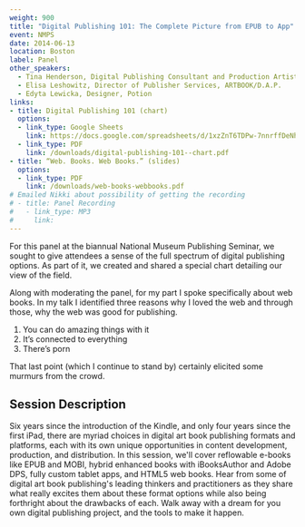```yaml
---
weight: 900
title: "Digital Publishing 101: The Complete Picture from EPUB to App"
event: NMPS
date: 2014-06-13
location: Boston
label: Panel
other_speakers:
  - Tina Henderson, Digital Publishing Consultant and Production Artist
  - Elisa Leshowitz, Director of Publisher Services, ARTBOOK/D.A.P.
  - Edyta Lewicka, Designer, Potion 
links:
- title: Digital Publishing 101 (chart) 
  options:
  - link_type: Google Sheets
    link: https://docs.google.com/spreadsheets/d/1xzZnT6TDPw-7nnrffDeNhdJ0w3wQdUweBHGfzQMEpCk/edit#gid=2085398171
  - link_type: PDF
    link: /downloads/digital-publishing-101--chart.pdf
- title: “Web. Books. Web Books.” (slides)
  options:
  - link_type: PDF
    link: /downloads/web-books-webbooks.pdf
# Emailed Nikki about possibility of getting the recording    
# - title: Panel Recording
#   - link_type: MP3
#     link:
---
```


For this panel at the biannual National Museum Publishing Seminar, we sought to give attendees a sense of the full spectrum of digital publishing options. As part of it, we created and shared a special chart detailing our view of the field. 

Along with moderating the panel, for my part I spoke specifically about web books. In my talk I identified three reasons why I loved the web and through those, why the web was good for publishing.

1. You can do amazing things with it
2. It’s connected to everything
3. There’s porn

That last point (which I continue to stand by) certainly elicited some murmurs from the crowd.

## Session Description

Six years since the introduction of the Kindle, and only four years since the first iPad, there are myriad choices in digital art book publishing formats and platforms, each with its own unique opportunities in content development, production, and distribution. In this session, we'll cover reflowable e-books like EPUB and MOBI, hybrid enhanced books with iBooksAuthor and Adobe DPS, fully custom tablet apps, and HTML5 web books. Hear from some of digital art book publishing's leading thinkers and practitioners as they share what really excites them about these format options while also being forthright about the drawbacks of each. Walk away with a dream for you own digital publishing project, and the tools to make it happen.

